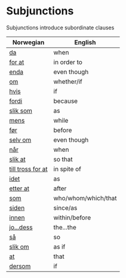 # Subjunctions

Subjunctions introduce subordinate clauses

| Norwegian | English |
| --- | --- |
| [da](https://www.ordnett.no/search?language=no&phrase=da) | when |
| [for at](https://www.ordnett.no/search?language=no&phrase=for%20at) | in order to |
| [enda](https://www.ordnett.no/search?language=no&phrase=enda) | even though |
| [om](https://www.ordnett.no/search?language=no&phrase=om) | whether/if |
| [hvis](https://www.ordnett.no/search?language=no&phrase=hvis) | if |
| [fordi](https://www.ordnett.no/search?language=no&phrase=fordi) | because |
| [slik som](https://www.ordnett.no/search?language=no&phrase=slik%20som) | as |
| [mens](https://www.ordnett.no/search?language=no&phrase=mens) | while |
| [før](https://www.ordnett.no/search?language=no&phrase=før) | before |
| [selv om](https://www.ordnett.no/search?language=no&phrase=selv%20om) | even though |
| [når](https://www.ordnett.no/search?language=no&phrase=når) | when |
| [slik at](https://www.ordnett.no/search?language=no&phrase=slik%20at) | so that |
| [till tross for at](https://www.ordnett.no/search?language=no&phrase=till%20tross%20for%20at) | in spite of |
| [idet](https://www.ordnett.no/search?language=no&phrase=idet) | as |
| [etter at](https://www.ordnett.no/search?language=no&phrase=etter%20at) | after |
| [som](https://www.ordnett.no/search?language=no&phrase=som) | who/whom/which/that |
| [siden](https://www.ordnett.no/search?language=no&phrase=siden) | since/as |
| [innen](https://www.ordnett.no/search?language=no&phrase=innen) | within/before |
| [jo...dess](https://www.ordnett.no/search?language=no&phrase=jo...dess) | the...the |
| [så](https://www.ordnett.no/search?language=no&phrase=så) | so |
| [slik om](https://www.ordnett.no/search?language=no&phrase=slik%20om) | as if |
| [at](https://www.ordnett.no/search?language=no&phrase=at) | that |
| [dersom](https://www.ordnett.no/search?language=no&phrase=dersom) | if |


